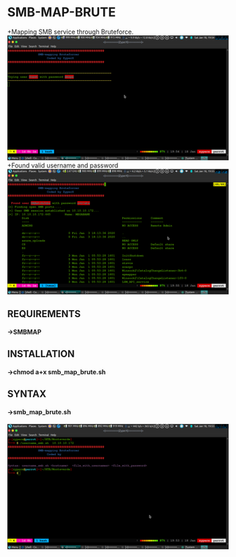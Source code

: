 # <h1>SMB-MAP-BRUTE</h1>
+Mapping SMB service through Bruteforce.
![Test Image 1](brute.png)
+Found valid username and password
![Test Image 2](gotit.png)
<h2>REQUIREMENTS</H2>
<H4>->SMBMAP</H4>

<H2>INSTALLATION</H2>
<H4>->chmod a+x smb_map_brute.sh</h4>

<H2>SYNTAX</H2>
<H4>->smb_map_brute.sh <host> <users.txt> <password.txt><H4>

![Test Image 3](syntax.png)
